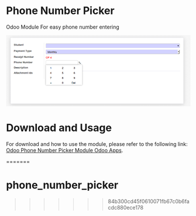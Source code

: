 # Phone Number Picker

Odoo Module For easy phone number entering

<img src="static\description\screenshot.png" alt="">

# Download and Usage

For download and how to use the module, please refer to the following link: [Odoo Phone Number Picker Module Odoo Apps](https://apps.odoo.com/apps/modules/8.0/odoo_timepicker/).



=======
# phone_number_picker
>>>>>>> 84b300cd45f0610071fb67c0b6facdc880ece178
